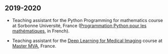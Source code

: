 ## 2019-2020

* Teaching assistant for the Python Programming for mathematics course at
Sorbonne Université, France
([Programmation Python pour les mathématiques](https://python.guillod.org), in French).

* Teaching assistant for the
[Deep Learning for Medical Imaging](https://www.aramislab.fr/teaching/DLMI-2019-2020/index.html)
course at [Master MVA](http://math.ens-paris-saclay.fr/version-francaise/formations/master-mva/),
France.
